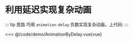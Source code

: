 # 利用延迟实现复杂动画
::: tip 思路
巧用 `animation-delay` 负数实现复杂动画，上代码:
:::

<<< @/code/demo/AnimationByDelay.vue{vue}

<script setup>
  import AnimationByDelay from '../code/demo/AnimationByDelay.vue'
</script>
<AnimationByDelay />
